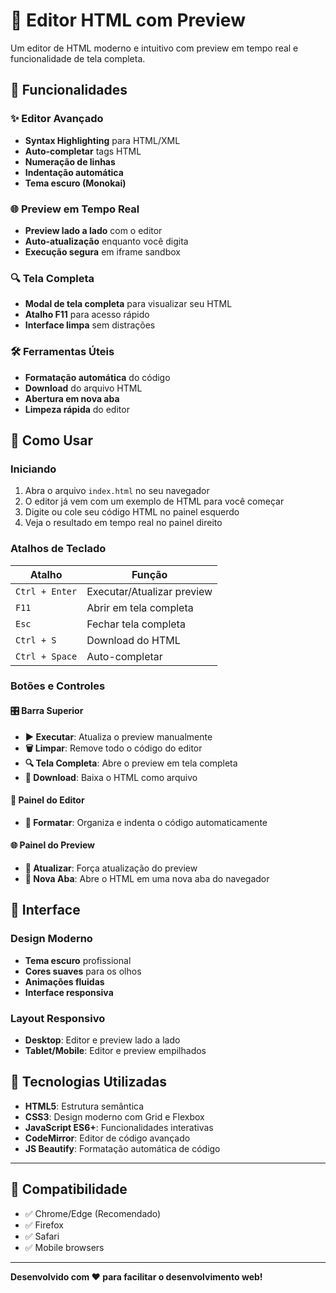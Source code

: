 # 🎨 Editor HTML com Preview

Um editor de HTML moderno e intuitivo com preview em tempo real e funcionalidade de tela completa.

## 🚀 Funcionalidades

### ✨ Editor Avançado
- **Syntax Highlighting** para HTML/XML
- **Auto-completar** tags HTML
- **Numeração de linhas**
- **Indentação automática**
- **Tema escuro (Monokai)**

### 🌐 Preview em Tempo Real
- **Preview lado a lado** com o editor
- **Auto-atualização** enquanto você digita
- **Execução segura** em iframe sandbox

### 🔍 Tela Completa
- **Modal de tela completa** para visualizar seu HTML
- **Atalho F11** para acesso rápido
- **Interface limpa** sem distrações

### 🛠️ Ferramentas Úteis
- **Formatação automática** do código
- **Download** do arquivo HTML
- **Abertura em nova aba**
- **Limpeza rápida** do editor

## 🎯 Como Usar

### Iniciando
1. Abra o arquivo `index.html` no seu navegador
2. O editor já vem com um exemplo de HTML para você começar
3. Digite ou cole seu código HTML no painel esquerdo
4. Veja o resultado em tempo real no painel direito

### Atalhos de Teclado
| Atalho | Função |
|--------|--------|
| `Ctrl + Enter` | Executar/Atualizar preview |
| `F11` | Abrir em tela completa |
| `Esc` | Fechar tela completa |
| `Ctrl + S` | Download do HTML |
| `Ctrl + Space` | Auto-completar |

### Botões e Controles

#### 🎛️ Barra Superior
- **▶️ Executar**: Atualiza o preview manualmente
- **🗑️ Limpar**: Remove todo o código do editor
- **🔍 Tela Completa**: Abre o preview em tela completa
- **💾 Download**: Baixa o HTML como arquivo

#### 📝 Painel do Editor
- **🎯 Formatar**: Organiza e indenta o código automaticamente

#### 🌐 Painel do Preview
- **🔄 Atualizar**: Força atualização do preview
- **🔗 Nova Aba**: Abre o HTML em uma nova aba do navegador

## 🎨 Interface

### Design Moderno
- **Tema escuro** profissional
- **Cores suaves** para os olhos
- **Animações fluidas**
- **Interface responsiva**

### Layout Responsivo
- **Desktop**: Editor e preview lado a lado
- **Tablet/Mobile**: Editor e preview empilhados

## 🔧 Tecnologias Utilizadas

- **HTML5**: Estrutura semântica
- **CSS3**: Design moderno com Grid e Flexbox
- **JavaScript ES6+**: Funcionalidades interativas
- **CodeMirror**: Editor de código avançado
- **JS Beautify**: Formatação automática de código

---

## 📱 Compatibilidade

- ✅ Chrome/Edge (Recomendado)
- ✅ Firefox
- ✅ Safari
- ✅ Mobile browsers

---

**Desenvolvido com ❤️ para facilitar o desenvolvimento web!** 